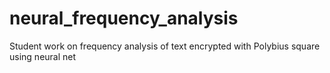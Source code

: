 # neural_frequency_analysis
Student work on frequency analysis of text encrypted with Polybius square using neural net
